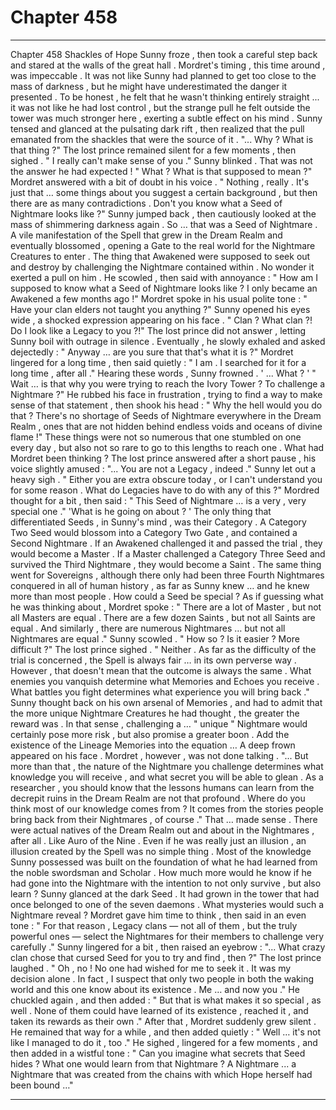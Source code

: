 
# Chapter 458


---

Chapter 458 Shackles of Hope
Sunny froze , then took a careful step back and stared at the walls of the great hall .
Mordret's timing , this time around , was impeccable .
It was not like Sunny had planned to get too close to the mass of darkness , but he might have underestimated the danger it presented . To be honest , he felt that he wasn't thinking entirely straight ... it was not like he had lost control , but the strange pull he felt outside the tower was much stronger here , exerting a subtle effect on his mind .
Sunny tensed and glanced at the pulsating dark rift , then realized that the pull emanated from the shackles that were the source of it .
"... Why ? What is that thing ?"
The lost prince remained silent for a few moments , then sighed .
" I really can't make sense of you ."
Sunny blinked .
That was not the answer he had expected !
" What ? What is that supposed to mean ?"
Mordret answered with a bit of doubt in his voice .
" Nothing , really . It's just that … some things about you suggest a certain background , but then there are as many contradictions . Don't you know what a Seed of Nightmare looks like ?"
Sunny jumped back , then cautiously looked at the mass of shimmering darkness again .
So … that was a Seed of Nightmare . A vile manifestation of the Spell that grew in the Dream Realm and eventually blossomed , opening a Gate to the real world for the Nightmare Creatures to enter . The thing that Awakened were supposed to seek out and destroy by challenging the Nightmare contained within .
No wonder it exerted a pull on him .
He scowled , then said with annoyance :
" How am I supposed to know what a Seed of Nightmare looks like ? I only became an Awakened a few months ago !"
Mordret spoke in his usual polite tone :
" Have your clan elders not taught you anything ?"
Sunny opened his eyes wide , a shocked expression appearing on his face .
" Clan ? What clan ?! Do I look like a Legacy to you ?!"
The lost prince did not answer , letting Sunny boil with outrage in silence . Eventually , he slowly exhaled and asked dejectedly :
" Anyway … are you sure that that's what it is ?"
Mordret lingered for a long time , then said quietly :
" I am . I searched for it for a long time , after all ."
Hearing these words , Sunny frowned .
' ... What ? '
" Wait … is that why you were trying to reach the Ivory Tower ? To challenge a Nightmare ?"
He rubbed his face in frustration , trying to find a way to make sense of that statement , then shook his head :
" Why the hell would you do that ? There's no shortage of Seeds of Nightmare everywhere in the Dream Realm , ones that are not hidden behind endless voids and oceans of divine flame !"
These things were not so numerous that one stumbled on one every day , but also not so rare to go to this lengths to reach one . What had Mordret been thinking ?
The lost prince answered after a short pause , his voice slightly amused :
"... You are not a Legacy , indeed ."
Sunny let out a heavy sigh .
" Either you are extra obscure today , or I can't understand you for some reason . What do Legacies have to do with any of this ?"
Mordred thought for a bit , then said :
" This Seed of Nightmare … is a very , very special one ."
'What is he going on about ? '
The only thing that differentiated Seeds , in Sunny's mind , was their Category . A Category Two Seed would blossom into a Category Two Gate , and contained a Second Nightmare . If an Awakened challenged it and passed the trial , they would become a Master . If a Master challenged a Category Three Seed and survived the Third Nightmare , they would become a Saint .
The same thing went for Sovereigns , although there only had been three Fourth Nightmares conquered in all of human history , as far as Sunny knew … and he knew more than most people .
How could a Seed be special ?
As if guessing what he was thinking about , Mordret spoke :
" There are a lot of Master , but not all Masters are equal . There are a few dozen Saints , but not all Saints are equal . And similarly , there are numerous Nightmares … but not all Nightmares are equal ."
Sunny scowled .
" How so ? Is it easier ? More difficult ?"
The lost prince sighed .
" Neither . As far as the difficulty of the trial is concerned , the Spell is always fair … in its own perverse way . However , that doesn't mean that the outcome is always the same . What enemies you vanquish determine what Memories and Echoes you receive . What battles you fight determines what experience you will bring back ."
Sunny thought back on his own arsenal of Memories , and had to admit that the more unique Nightmare Creatures he had thought , the greater the reward was . In that sense , challenging a … " unique " Nightmare would certainly pose more risk , but also promise a greater boon .
Add the existence of the Lineage Memories into the equation …
A deep frown appeared on his face .
Mordret , however , was not done talking .
"... But more than that , the nature of the Nightmare you challenge determines what knowledge you will receive , and what secret you will be able to glean . As a researcher , you should know that the lessons humans can learn from the decrepit ruins in the Dream Realm are not that profound . Where do you think most of our knowledge comes from ? It comes from the stories people bring back from their Nightmares , of course ."
That … made sense . There were actual natives of the Dream Realm out and about in the Nightmares , after all . Like Auro of the Nine .
Even if he was really just an illusion , an illusion created by the Spell was no simple thing .
Most of the knowledge Sunny possessed was built on the foundation of what he had learned from the noble swordsman and Scholar . How much more would he know if he had gone into the Nightmare with the intention to not only survive , but also learn ?
Sunny glanced at the dark Seed .
It had grown in the tower that had once belonged to one of the seven daemons . What mysteries would such a Nightmare reveal ?
Mordret gave him time to think , then said in an even tone :
" For that reason , Legacy clans — not all of them , but the truly powerful ones — select the Nightmares for their members to challenge very carefully ."
Sunny lingered for a bit , then raised an eyebrow :
"... What crazy clan chose that cursed Seed for you to try and find , then ?"
The lost prince laughed .
" Oh , no ! No one had wished for me to seek it . It was my decision alone . In fact , I suspect that only two people in both the waking world and this one know about its existence . Me … and now you ."
He chuckled again , and then added :
" But that is what makes it so special , as well . None of them could have learned of its existence , reached it , and taken its rewards as their own ."
After that , Mordret suddenly grew silent . He remained that way for a while , and then added quietly :
" Well … it's not like I managed to do it , too ."
He sighed , lingered for a few moments , and then added in a wistful tone :
" Can you imagine what secrets that Seed hides ? What one would learn from that Nightmare ? A Nightmare ... a Nightmare that was created from the chains with which Hope herself had been bound …"

---

